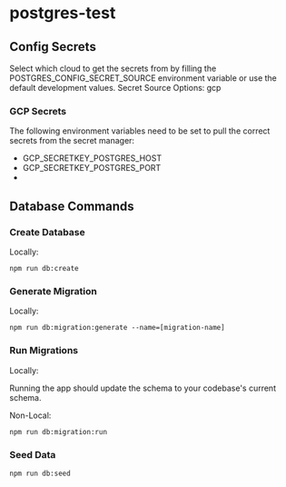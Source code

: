 # postgres-test

## Config Secrets

Select which cloud to get the secrets from by filling the POSTGRES_CONFIG_SECRET_SOURCE environment variable or use the default development values. Secret Source Options: gcp

### GCP Secrets

The following environment variables need to be set to pull the correct secrets from the secret manager:
- GCP_SECRETKEY_POSTGRES_HOST
- GCP_SECRETKEY_POSTGRES_PORT
- 

## Database Commands

### Create Database

Locally:

`npm run db:create`

### Generate Migration

Locally:

`npm run db:migration:generate --name=[migration-name]`

### Run Migrations

Locally:

Running the app should update the schema to your codebase's current schema.

Non-Local:

`npm run db:migration:run`

### Seed Data

`npm run db:seed`


